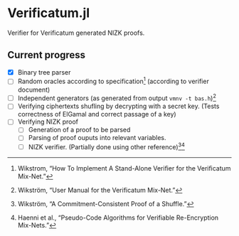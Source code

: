 # Verificatum.jl

Verifier for Verificatum generated NIZK proofs. 

## Current progress

  * [x] Binary tree parser
  * [ ] Random oracles according to specification[^1] (according to verifier document)
  * [ ] Independent generators (as generated from output `vmnv -t bas.h`)[^3]
  * [ ] Verifying ciphertexts shufling by decrypting with a secret key. (Tests correctness of ElGamal and correct passage of a key)
  * [ ] Verifying NIZK proof
    * [ ] Generation of a proof to be parsed
    * [ ] Parsing of proof ouputs into relevant variables.
    * [ ] NIZK verifier. (Partially done using other reference)[^2][^ 4]

[^1]: Wikstrom, “How To Implement A Stand-Alone Veriﬁer for the Veriﬁcatum Mix-Net.”
[^2]: Wikström, “A Commitment-Consistent Proof of a Shuffle.”
[^3]: Wikström, “User Manual for the Verificatum Mix-Net.”
[^4]: Haenni et al., “Pseudo-Code Algorithms for Verifiable Re-Encryption Mix-Nets.”
